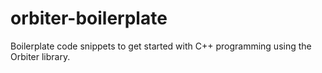 # orbiter-boilerplate
Boilerplate code snippets to get started with C++ programming using the Orbiter library.
